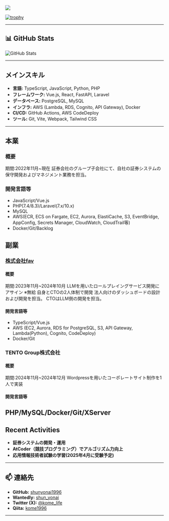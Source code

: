 <img src="https://skillicons.dev/icons?i=html,css,js,ts,vue,react,next,figma,python,fastapi,php,laravel,docker,terraform,aws,gcp,git" />

[![trophy](https://github-profile-trophy.vercel.app/?username=shunyonai1996&theme=onedark)](https://github.com/ryo-ma/github-profile-trophy)

---

## 📊 GitHub Stats
![GitHub Stats](https://github-readme-stats.vercel.app/api?username=shunyonai1996&show_icons=true&theme=onedark)

---

## メインスキル
- **言語:** TypeScript, JavaScript, Python, PHP
- **フレームワーク:** Vue.js, React, FastAPI, Laravel
- **データベース:** PostgreSQL, MySQL
- **インフラ:** AWS (Lambda, RDS, Cognito, API Gateway), Docker
- **CI/CD:** GitHub Actions, AWS CodeDeploy
- **ツール:** Git, Vite, Webpack, Tailwind CSS

---
## 本業
### 概要
期間:2022年11月~現在
証券会社のグループ子会社にて、自社の証券システムの保守開発およびマネジメント業務を担当。

### 開発言語等
- JavaScript/Vue.js
- PHP(7.4/8.3)/Laravel(7.x/10.x)
- MySQL
- AWS(ECR, ECS on Fargate, EC2, Aurora, ElastiCache, S3, EventBridge, AppConfig, Secrets Manager, CloudWatch, CloudTrail等)
- Docker/Git/Backlog

## 副業
### [株式会社fav](https://fav.blue/)
#### 概要
期間:2023年11月~2024年10月
LLMを用いたロールプレイングサービス開発にアサイン ※無給
自身とCTOの2人体制で開発
法人向けのダッシュボードの設計および開発を担当。
CTOはLLM側の開発を担当。
#### 開発言語等
- TypeScript/Vue.js
- AWS (EC2, Aurora, RDS for PostgreSQL, S3, API Gateway, Lambda(Python), Cognito, CodeDeploy)
- Docker/Git

### TENTO Group株式会社
#### 概要
期間:2024年11月~2024年12月
Wordpressを用いたコーポレートサイト制作を1人で実装
#### 開発言語等
PHP/MySQL/Docker/Git/XServer
---

## Recent Activities
- **証券システムの開発・運用**
- **AtCoder（競技プログラミング）でアルゴリズム力向上**
- **応用情報技術者試験の学習(2025年4月に受験予定)**

---

## 📫 連絡先
- **GitHub:** [shunyonai1996](https://github.com/shunyonai1996)
- **Wantedly:** [shun_yonai](https://www.wantedly.com/id/shun_yonai)
- **Twitter (X):** [@kome_life](https://x.com/kome_life)
- **Qiita:** [kome1996](https://qiita.com/kome1996)

---

<!--
**shunyonai1996/shunyonai1996** is a ✨ _special_ ✨ repository because its `README.md` (this file) appears on your GitHub profile.

Here are some ideas to get you started:

- 🔭 I’m currently working on ...
- 🌱 I’m currently learning ...
- 👯 I’m looking to collaborate on ...
- 🤔 I’m looking for help with ...
- 💬 Ask me about ...
- 📫 How to reach me: ...
- 😄 Pronouns: ...
- ⚡ Fun fact: ...
-->

